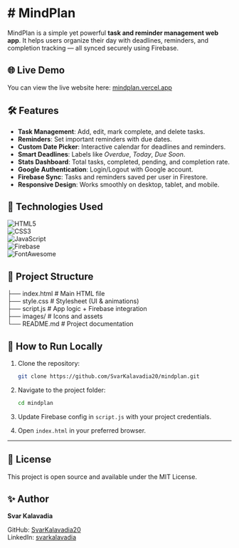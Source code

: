 # # MindPlan  

MindPlan is a simple yet powerful **task and reminder management web app**. It helps users organize their day with deadlines, reminders, and completion tracking — all synced securely using Firebase.  

## 🌐 Live Demo  

You can view the live website here: [mindplan.vercel.app](https://mindplan.vercel.app/)  

## 🛠 Features  

- **Task Management**: Add, edit, mark complete, and delete tasks.  
- **Reminders**: Set important reminders with due dates.  
- **Custom Date Picker**: Interactive calendar for deadlines and reminders.  
- **Smart Deadlines**: Labels like *Overdue*, *Today*, *Due Soon*.  
- **Stats Dashboard**: Total tasks, completed, pending, and completion rate.  
- **Google Authentication**: Login/Logout with Google account.  
- **Firebase Sync**: Tasks and reminders saved per user in Firestore.  
- **Responsive Design**: Works smoothly on desktop, tablet, and mobile.  

## 🎨 Technologies Used  

![HTML5](https://img.shields.io/badge/HTML5-E34F26?style=flat-square&logo=html5&logoColor=white)  
![CSS3](https://img.shields.io/badge/CSS3-1572B6?style=flat-square&logo=css3&logoColor=white)  
![JavaScript](https://img.shields.io/badge/JavaScript-F7DF1E?style=flat-square&logo=javascript&logoColor=black)  
![Firebase](https://img.shields.io/badge/Firebase-FFCA28?style=flat-square&logo=firebase&logoColor=black)  
![FontAwesome](https://img.shields.io/badge/FontAwesome-528DD7?style=flat-square&logo=fontawesome&logoColor=white)  

## 📁 Project Structure  

├── index.html   # Main HTML file  
├── style.css    # Stylesheet (UI & animations)  
├── script.js    # App logic + Firebase integration  
├── images/      # Icons and assets  
└── README.md    # Project documentation  

## 🚀 How to Run Locally  

1. Clone the repository:  
   ```bash
   git clone https://github.com/SvarKalavadia20/mindplan.git
   ```  

2. Navigate to the project folder:  
   ```bash
   cd mindplan
   ```  

3. Update Firebase config in `script.js` with your project credentials.  

4. Open `index.html` in your preferred browser.  

---

## 📄 License  

This project is open source and available under the MIT License.  

## ✨ Author  

**Svar Kalavadia**  

GitHub: [SvarKalavadia20](https://github.com/SvarKalavadia20)  
LinkedIn: [svarkalavadia](https://www.linkedin.com/in/svarkalavadia/)  
